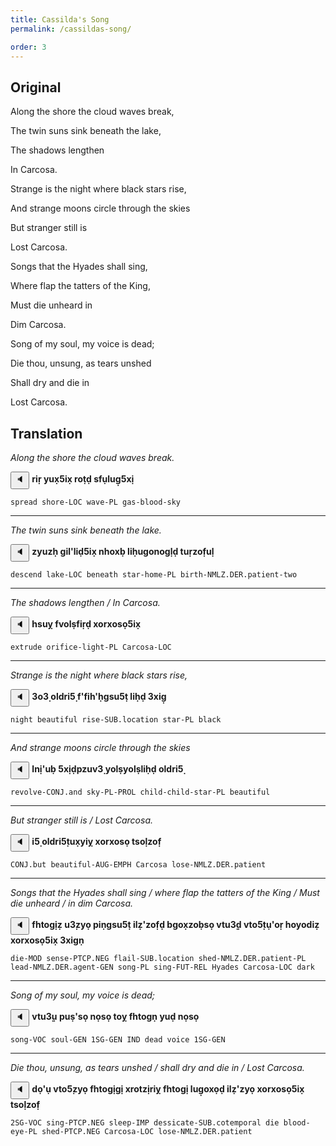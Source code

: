 ```yaml
---
title: Cassilda's Song
permalink: /cassildas-song/

order: 3
---
```


## Original

Along the shore the cloud waves break,

The twin suns sink beneath the lake,

The shadows lengthen

In Carcosa.

Strange is the night where black stars rise,

And strange moons circle through the skies

But stranger still is

Lost Carcosa.

Songs that the Hyades shall sing,

Where flap the tatters of the King,

Must die unheard in

Dim Carcosa.

Song of my soul, my voice is dead;

Die thou, unsung, as tears unshed

Shall dry and die in

Lost Carcosa.

## Translation

_Along the shore the cloud waves break._

<span class='spoken btnOnly'> <button class='speak' type='button' data-ipa='ɻiɻ̣ jux̣ʃix̣ ɻʌθ̣ð̣ sfụɮuɣ̣ʃxị'>🔈</button>  </span> <strong>riṛ yux̣5ix̣ roṭḍ sfụlug̣5xị</strong>

`spread shore-LOC wave-PL gas-blood-sky`

---

_The twin suns sink beneath the lake._

<span class='spoken btnOnly'> <button class='speak' type='button' data-ipa='zjuzχ̣ ɣiɮʔɮið̣ʃix̣ nχʌxβ̣ ɮiχ̣uɣənəɣɮ̣ð̣ θuɻ̣zəf̣uɮ̣'>🔈</button>  </span> <strong>zyuzḥ gil'liḍ5ix̣ nhoxḅ liḥugonogḷḍ tuṛzof̣uḷ</strong>

`descend lake-LOC beneath star-home-PL birth-NMLZ.DER.patient-two`

---

_The shadows lengthen / In Carcosa._

<span class='spoken btnOnly'> <button class='speak' type='button' data-ipa='χsuj̣ fvʌɮṣfiɻ̣ð̣ xʌɻxəsə̣ʃix̣'>🔈</button>  </span> <strong>hsuỵ fvolṣfiṛḍ xorxosọ5ix̣</strong>

`extrude orifice-light-PL Carcosa-LOC`

---

_Strange is the night where black stars rise,_

<span class='spoken btnOnly'> <button class='speak' type='button' data-ipa='ʒʌʒ̣ ʌɮðɻiʃ̣ fʔfiχʔχ̣ɣsuʃθ̣ ɮiχ̣ð̣ ʒxiɣ̣'>🔈</button>  </span> <strong>3o3̣ oldri5̣ f'fih'ḥgsu5ṭ liḥḍ 3xig̣</strong>

`night beautiful rise-SUB.location star-PL black`

---

_And strange moons circle through the skies_

<span class='spoken btnOnly'> <button class='speak' type='button' data-ipa='ɮnịʔuβ̣ ʃxịð̣ɸzuvʒ̣ jʌɮṣjəɮṣɮiχ̣ð̣ ʌɮðɻiʃ̣'>🔈</button>  </span> <strong>lnị'uḅ 5xịḍpzuv3̣ yolṣyolṣliḥḍ oldri5̣</strong>

`revolve-CONJ.and sky-PL-PROL child-child-star-PL beautiful`

---

_But stranger still is / Lost Carcosa._

<span class='spoken btnOnly'> <button class='speak' type='button' data-ipa='iʃ̣ ʌɮðɻiʃ̣θux̣jij̣ xʌɻxəsə̣ θsʌɮ̣zəf̣'>🔈</button>  </span> <strong>i5̣ oldri5̣tux̣yiỵ xorxosọ tsoḷzof̣</strong>

`CONJ.but beautiful-AUG-EMPH Carcosa lose-NMLZ.DER.patient`

---

_Songs that the Hyades shall sing / where flap the tatters of the King / Must die unheard / in dim Carcosa._

<span class='spoken btnOnly'> <button class='speak' type='button' data-ipa='fχθʌɣịẓ uʒ̣zjə̣ ɸiṇɣsuʃθ̣ iɮẓʔzəf̣ð̣ βɣʌx̣zəβ̣sə̣ vθuʒ̣ð̣ vθʌʃ̣θụʔəɻ̣ χʌjəðiẓ xʌɻxəsə̣ʃix̣ ʒxiɣṇ'>🔈</button>  </span> <strong>fhtogịẓ u3̣zyọ piṇgsu5ṭ ilẓ'zof̣ḍ bgox̣zoḅsọ vtu3̣ḍ vto5̣tụ'oṛ hoyodiẓ xorxosọ5ix̣ 3xigṇ</strong>

`die-MOD sense-PTCP.NEG flail-SUB.location shed-NMLZ.DER.patient-PL lead-NMLZ.DER.agent-GEN song-PL sing-FUT-REL Hyades Carcosa-LOC dark`

---

_Song of my soul, my voice is dead;_

<span class='spoken btnOnly'> <button class='speak' type='button' data-ipa='vθuʒ̣ụ ɸuṣʔsə̣ nʌ̣sə̣ θʌj̣ fχθʌɣṇ juð̣ nʌ̣sə̣'>🔈</button>  </span> <strong>vtu3̣ụ puṣ'sọ nọsọ toỵ fhtogṇ yuḍ nọsọ</strong>

`song-VOC soul-GEN 1SG-GEN IND dead voice 1SG-GEN`

---

_Die thou, unsung, as tears unshed / shall dry and die in / Lost Carcosa._

<span class='spoken btnOnly'> <button class='speak' type='button' data-ipa='ðʌ̣ʔụ vθʌʃ̣zjə̣ fχθʌɣịɣị xɻʌθzịɻij̣ fχθʌɣị ɮuɣ̣əxə̣ð̣ iɮẓʔzjə̣ xʌɻxəsə̣ʃix̣ θsʌɮ̣zəf̣'>🔈</button>  </span> <strong>dọ'ụ vto5̣zyọ fhtogịgị xrotzịriỵ fhtogị lug̣oxọḍ ilẓ'zyọ xorxosọ5ix̣ tsoḷzof̣</strong>

`2SG-VOC sing-PTCP.NEG sleep-IMP dessicate-SUB.cotemporal die blood-eye-PL shed-PTCP.NEG Carcosa-LOC lose-NMLZ.DER.patient`
